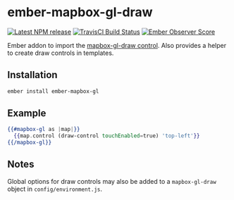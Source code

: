 # ember-mapbox-gl-draw

[![Latest NPM release][npm-badge]][npm-badge-url]
[![TravisCI Build Status][travis-badge]][travis-badge-url]
[![Ember Observer Score][ember-observer-badge]][ember-observer-url]

[npm-badge]: https://img.shields.io/npm/v/ember-mapbox-gl-draw.svg
[npm-badge-url]: https://www.npmjs.com/package/ember-mapbox-gl-draw
[travis-badge]: https://img.shields.io/travis/kturney/ember-mapbox-gl-draw/master.svg
[travis-badge-url]: https://travis-ci.org/kturney/ember-mapbox-gl-draw
[ember-observer-badge]: http://emberobserver.com/badges/ember-mapbox-gl-draw.svg
[ember-observer-url]: http://emberobserver.com/addons/ember-mapbox-gl-draw

Ember addon to import the [mapbox-gl-draw control](https://github.com/mapbox/mapbox-gl-draw).
Also provides a helper to create draw controls in templates.

## Installation

```sh
ember install ember-mapbox-gl
```

## Example

```handlebars
{{#mapbox-gl as |map|}}
  {{map.control (draw-control touchEnabled=true) 'top-left'}}
{{/mapbox-gl}}
```

## Notes

Global options for draw controls may also be added to a `mapbox-gl-draw` object in `config/environment.js`.
